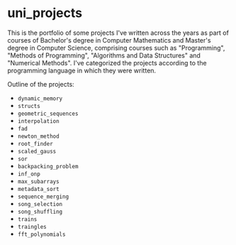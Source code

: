 # uni_projects

This is the portfolio of some projects I've written across the years as part of courses of Bachelor's degree in Computer Mathematics and Master's degree in Computer Science, comprising courses such as "Programming", "Methods of Programming", "Algorithms and Data Structures" and "Numerical Methods". I've categorized the projects according to the programming language in which they were written.

Outline of the projects:
* `dynamic_memory`
* `structs`
* `geometric_sequences`
* `interpolation`
* `fad`
* `newton_method`
* `root_finder`
* `scaled_gauss`
* `sor`
* `backpacking_problem`
* `inf_onp`
* `max_subarrays`
* `metadata_sort`
* `sequence_merging`
* `song_selection`
* `song_shuffling`
* `trains`
* `traingles`
* `fft_polynomials`
